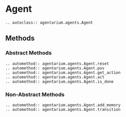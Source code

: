 # Agent

```{eval-rst}
.. autoclass:: agentarium.agents.Agent
```

## Methods

### Abstract Methods
```{eval-rst}
.. automethod:: agentarium.agents.Agent.reset
.. automethod:: agentarium.agents.Agent.pov
.. automethod:: agentarium.agents.Agent.get_action
.. automethod:: agentarium.agents.Agent.act
.. automethod:: agentarium.agents.Agent.is_done
```
### Non-Abstract Methods
```{eval-rst}
.. automethod:: agentarium.agents.Agent.add_memory
.. automethod:: agentarium.agents.Agent.transition
```
